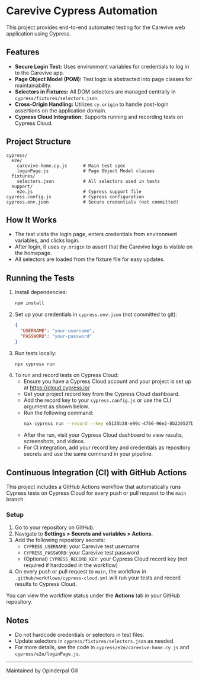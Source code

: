 # Carevive Cypress Automation

This project provides end-to-end automated testing for the Carevive web application using Cypress.

## Features
- **Secure Login Test:** Uses environment variables for credentials to log in to the Carevive app.
- **Page Object Model (POM):** Test logic is abstracted into page classes for maintainability.
- **Selectors in Fixtures:** All DOM selectors are managed centrally in `cypress/fixtures/selectors.json`.
- **Cross-Origin Handling:** Utilizes `cy.origin` to handle post-login assertions on the application domain.
- **Cypress Cloud Integration:** Supports running and recording tests on Cypress Cloud.

## Project Structure
```
cypress/
  e2e/
    carevive-home.cy.js      # Main test spec
    loginPage.js             # Page Object Model classes
  fixtures/
    selectors.json           # All selectors used in tests
  support/
    e2e.js                   # Cypress support file
cypress.config.js            # Cypress configuration
cypress.env.json             # Secure credentials (not committed)
```

## How It Works
- The test visits the login page, enters credentials from environment variables, and clicks login.
- After login, it uses `cy.origin` to assert that the Carevive logo is visible on the homepage.
- All selectors are loaded from the fixture file for easy updates.

## Running the Tests
1. Install dependencies:
   ```sh
   npm install
   ```
2. Set up your credentials in `cypress.env.json` (not committed to git):
   ```json
   {
     "USERNAME": "your-username",
     "PASSWORD": "your-password"
   }
   ```
3. Run tests locally:
   ```sh
   npx cypress run
   ```
4. To run and record tests on Cypress Cloud:
   - Ensure you have a Cypress Cloud account and your project is set up at https://cloud.cypress.io/
   - Get your project record key from the Cypress Cloud dashboard.
   - Add the record key to your `cypress.config.js` or use the CLI argument as shown below.
   - Run the following command:
     ```sh
     npx cypress run --record --key e5135b38-e99c-4766-96e2-0b220527b6bc
     ```
   - After the run, visit your Cypress Cloud dashboard to view results, screenshots, and videos.
   - For CI integration, add your record key and credentials as repository secrets and use the same command in your pipeline.

## Continuous Integration (CI) with GitHub Actions
This project includes a GitHub Actions workflow that automatically runs Cypress tests on Cypress Cloud for every push or pull request to the `main` branch.

### Setup
1. Go to your repository on GitHub.
2. Navigate to **Settings > Secrets and variables > Actions**.
3. Add the following repository secrets:
   - `CYPRESS_USERNAME`: your Carevive test username
   - `CYPRESS_PASSWORD`: your Carevive test password
   - (Optional) `CYPRESS_RECORD_KEY`: your Cypress Cloud record key (not required if hardcoded in the workflow)
4. On every push or pull request to `main`, the workflow in `.github/workflows/cypress-cloud.yml` will run your tests and record results to Cypress Cloud.

You can view the workflow status under the **Actions** tab in your GitHub repository.

## Notes
- Do not hardcode credentials or selectors in test files.
- Update selectors in `cypress/fixtures/selectors.json` as needed.
- For more details, see the code in `cypress/e2e/carevive-home.cy.js` and `cypress/e2e/loginPage.js`.

---
Maintained by Opinderpal Gill
